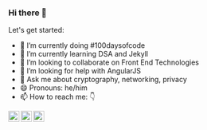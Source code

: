 ### Hi there 👋

Let's get started:

- 🔭 I’m currently doing #100daysofcode
- 🌱 I’m currently learning DSA and Jekyll
- 👯 I’m looking to collaborate on Front End Technologies
- 🤔 I’m looking for help with AngularJS
- 💬 Ask me about cryptography, networking, privacy
- 😄 Pronouns: he/him
- 📫 How to reach me: 👇

<a href="https://www.linkedin.com/in/sagarmittal5/">
<img align="left" alt="Sagar Mittal" width="22px" src="https://cdn.jsdelivr.net/npm/simple-icons@v3/icons/linkedin.svg" />
</a>
<a href="https://twitter.com/sagar_mittal5">
<img align="left" alt="Sagar Mittal | Twitter" width="22px" src="https://cdn.jsdelivr.net/npm/simple-icons@v3/icons/twitter.svg" />
</a>
<a href="https://www.instagram.com/sagar_mittal5/">
<img align="left" alt="Sagar Mittal" width="22px" src="https://cdn.jsdelivr.net/npm/simple-icons@v3/icons/instagram.svg" />
</a>
